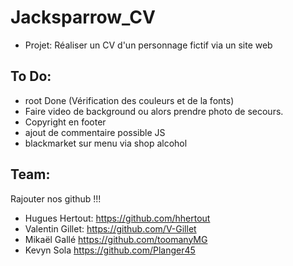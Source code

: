 # Jacksparrow_CV

- Projet: Réaliser un CV d'un personnage fictif via un site web

## To Do:

- root Done (Vérification des couleurs et de la fonts)
- Faire video de background ou alors prendre photo de secours.
- Copyright en footer
- ajout de commentaire possible JS
- blackmarket sur menu via shop alcohol

## Team:

Rajouter nos github !!!
- Hugues Hertout:
https://github.com/hhertout
- Valentin Gillet:
https://github.com/V-Gillet
- Mikaël Gallé
https://github.com/toomanyMG
- Kevyn Sola
https://github.com/Planger45
